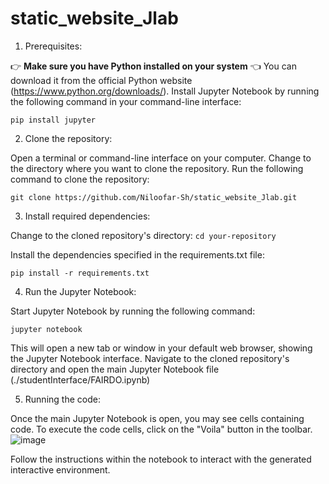 # static_website_Jlab



1. Prerequisites:

👉 **Make sure you have Python installed on your system** 👈
You can download it from the official Python website (https://www.python.org/downloads/).
Install Jupyter Notebook by running the following command in your command-line interface:

`pip install jupyter`

2. Clone the repository:

Open a terminal or command-line interface on your computer.
Change to the directory where you want to clone the repository.
Run the following command to clone the repository:

`git clone https://github.com/Niloofar-Sh/static_website_Jlab.git`


3. Install required dependencies:

Change to the cloned repository's directory:
`cd your-repository`

Install the dependencies specified in the requirements.txt file:

`pip install -r requirements.txt`

4. Run the Jupyter Notebook:

Start Jupyter Notebook by running the following command:

`jupyter notebook`

This will open a new tab or window in your default web browser, showing the Jupyter Notebook interface.
Navigate to the cloned repository's directory and open the main Jupyter Notebook file (./studentInterface/FAIRDO.ipynb)

5. Running the code:

Once the main Jupyter Notebook is open, you may see cells containing code.
To execute the code cells, click on the "Voila" button in the toolbar.
![image](https://github.com/Niloofar-Sh/static_website_Jlab/assets/52058595/c6e914d2-310f-41ee-bd63-d9700441f7ea)

Follow the instructions within the notebook to interact with the generated interactive environment.
